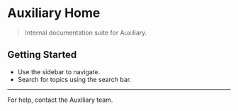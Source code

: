 # Auxiliary Home

> Internal documentation suite for Auxiliary.

## Getting Started

- Use the sidebar to navigate.
- Search for topics using the search bar.

---

For help, contact the Auxiliary team.
